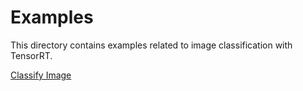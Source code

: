 Examples
===

This directory contains examples related to image classification with TensorRT. 

[Classify Image](classify_image/README.md)
